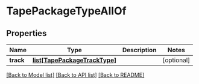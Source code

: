 # TapePackageTypeAllOf

## Properties
Name | Type | Description | Notes
------------ | ------------- | ------------- | -------------
**track** | [**list[TapePackageTrackType]**](TapePackageTrackType.md) |  | [optional] 

[[Back to Model list]](../README.md#documentation-for-models) [[Back to API list]](../README.md#documentation-for-api-endpoints) [[Back to README]](../README.md)


